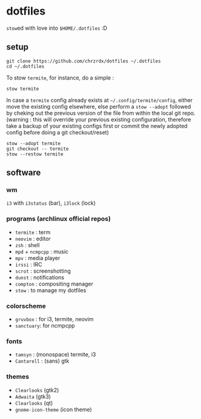 # dotfiles

`stow`ed with love into `$HOME/.dotfiles` :D

## setup

```
git clone https://github.com/chrzrdx/dotfiles ~/.dotfiles
cd ~/.dotfiles
```

To stow `termite`, for instance, do a simple :

```
stow termite
```

In case a `termite` config already exists at `~/.config/termite/config`, either
move the existing config elsewhere, else perform a `stow --adopt` followed by
cheking out the previous version of the file from within the local git repo.
(warning : this will override your previous existing configuration, therefore
take a backup of your existing configs first or commit the newly adopted config
before doing a git checkout/reset)

```
stow --adopt termite
git checkout -- termite
stow --restow termite
```

## software

### wm

`i3` with `i3status` (bar), `i3lock` (lock)

### programs (archlinux official repos)

- `termite` : term
- `neovim` : editor
- `zsh` : shell
- `mpd` + `ncmpcpp` : music
- `mpv` : media player
- `irssi` : IRC
- `scrot` : screenshotting
- `dunst` : notifications
- `compton` : compositing manager
- `stow` : to manage my dotfiles

### colorscheme

- `gruvbox` : for i3, termite, neovim
- `sanctuary`: for ncmpcpp

### fonts

- `tamsyn` : (monospace) termite, i3
- `Cantarell` : (sans) gtk

### themes

- `Clearlooks` (gtk2)
- `Adwaita` (gtk3)
- `Clearlooks` (qt)
- `gnome-icon-theme` (icon theme)

